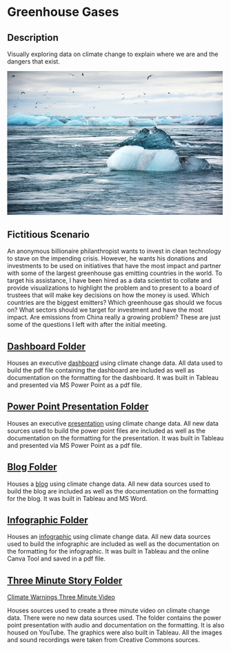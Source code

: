 # Greenhouse Gases

## Description

Visually exploring data on climate change to explain where we are and the dangers that exist.

<img src="images/climatechange.jpg" width ="500">

## Fictitious Scenario

An anonymous billionaire philanthropist wants to invest in clean technology to stave on the impending crisis. However, he wants his donations and investments to be used on initiatives that have the most impact and partner with some of the largest greenhouse gas emitting countries in the world. To target his assistance, I have been hired as a data scientist to collate and provide visualizations to highlight the problem and to present to a board of trustees that will make key decisions on how the money is used. Which countries are the biggest emitters? Which greenhouse gas should we focus on? What sectors should we target for investment and have the most impact. Are emissions from China really a growing problem? These are just some of the questions I left with after the initial meeting.


## [Dashboard Folder](Dashboard/)

Houses an executive [dashboard](Dashboard/GreenhouseGasDashboard.pdf) using climate change data.  All data used to build the pdf file containing the dashboard are included as well as documentation on the formatting for the dashboard. It was built in Tableau and presented via MS Power Point as a pdf file.


## [Power Point Presentation Folder](PowerPoint/)

Houses an executive [presentation](PowerPoint/TargettingGHGPP.pdf) using climate change data.  All new data sources used to build the power point files are included as well as the documentation on the formatting for the presentation. It was built in Tableau and presented via MS Power Point as a pdf file.

## [Blog Folder](Blog/)

Houses a [blog](https://bellevuedscloyd.github.io/GreenhouseGas/Blog/InvisibleCrisis.htm) using climate change data.  All new data sources used to build the blog are included as well as the documentation on the formatting for the blog. It was built in Tableau and MS Word.

## [Infographic Folder](Infographic/)

Houses an [infographic](Infographic/Climate%20Change.pdf) using climate change data.  All new data sources used to build the infographic are included as well as the documentation on the formatting for the infographic. It was built in Tableau and the online Canva Tool and saved in a pdf file.

## [Three Minute Story Folder](ThreeMinute/)

[Climate Warnings Three Minute Video](https://youtu.be/WquwcspnCHo)

Houses sources used to create a three minute video on climate change data.  There were no new data sources used. The folder contains the power point presentation with audio and documentation on the formatting. It is also housed on YouTube. The graphics were also built in Tableau. All the images and sound recordings were taken from Creative Commons sources.
